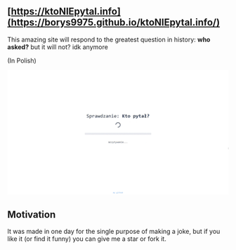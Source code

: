 ## [https://ktoNIEpytal.info](https://borys9975.github.io/ktoNIEpytal.info/)
This amazing site will respond to the greatest question in history: **who asked?** but it will not? idk anymore

(In Polish)

![Website Showcase](showcase.gif)

## Motivation
It was made in one day for the single purpose of making a joke, but if you like it (or find it funny) you can give me a star or fork it.
